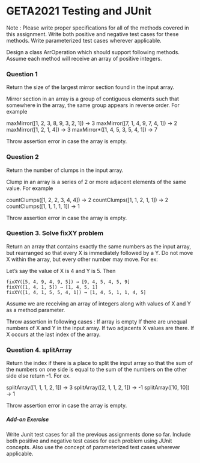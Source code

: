 # GETA2021 Testing and JUnit

Note : 
Please write proper specifications for all of the methods covered in this assignment.
Write both positive and negative test cases for these methods.
Write parameterized test cases wherever applicable.



Design a class ArrOperation which should support following methods. Assume each method will receive an array of positive integers.


### Question 1

Return the size of the largest mirror section found in the input array.

Mirror section in an array is a group of contiguous elements such that somewhere in the array, the same group appears in reverse order. For example

maxMirror([1, 2, 3, 8, 9, 3, 2, 1]) → 3
maxMirror([7, 1, 4, 9, 7, 4, 1]) → 2
maxMirror([1, 2, 1, 4]) → 3
maxMirror*([1, 4, 5, 3, 5, 4, 1]) → 7

Throw assertion error in case the array is empty.


### Question 2

Return the number of clumps in the input array.

Clump in an array is a series of 2 or more adjacent elements of the same value. For example
	
countClumps([1, 2, 2, 3, 4, 4]) → 2
countClumps([1, 1, 2, 1, 1]) → 2
countClumps([1, 1, 1, 1, 1]) → 1

Throw assertion error in case the array is empty.

### Question 3.   Solve fixXY problem

Return an array that contains exactly the same numbers as the input array, but rearranged so that every X is immediately followed by a Y. Do not move X within the array, but every other number may move. For ex: 

Let’s say the value of X is 4 and Y is 5. Then 
	
	fixXY([5, 4, 9, 4, 9, 5]) → [9, 4, 5, 4, 5, 9]
	fixXY([1, 4, 1, 5]) → [1, 4, 5, 1]
	fixXY([1, 4, 1, 5, 5, 4, 1]) → [1, 4, 5, 1, 1, 4, 5]
Assume we are receiving an array of integers along with values of X and Y as a method parameter.

Throw assertion in following cases : 
If array is empty
If there are unequal numbers of X and Y in the input array.
If two adjacents X values are there.
If X occurs at the last index of the array.

### Question 4.  splitArray

Return the index if there is a place to split the input array so that the sum of the numbers on one side is equal to the sum of the numbers on the other side else return -1. For ex.

splitArray([1, 1, 1, 2, 1]) → 3
splitArray([2, 1, 1, 2, 1]) → -1
splitArray([10, 10]) → 1

Throw assertion error in case the array is empty.


##### Add-on Exercise

Write Junit test cases for all the previous assignments done so far. 
Include both positive and negative test cases for each problem using JUnit concepts. 
Also use the concept of parameterized test cases wherever applicable.

